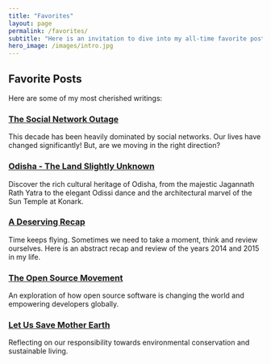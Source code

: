 ```yaml
---
title: "Favorites"
layout: page
permalink: /favorites/
subtitle: "Here is an invitation to dive into my all-time favorite posts—each one a journey worth taking. Explore and discover; you won't be disappointed!"
hero_image: /images/intro.jpg
---
```


## Favorite Posts

Here are some of my most cherished writings:

### [The Social Network Outage](/2016/03/01/the-social-network-outage.html)
This decade has been heavily dominated by social networks. Our lives have changed significantly! But, are we moving in the right direction?

### [Odisha - The Land Slightly Unknown](/2015/10/04/odisha-the-land-slighty-unknown.html)
Discover the rich cultural heritage of Odisha, from the majestic Jagannath Rath Yatra to the elegant Odissi dance and the architectural marvel of the Sun Temple at Konark.

### [A Deserving Recap](/2015/12/29/a-deserving-recap.html)
Time keeps flying. Sometimes we need to take a moment, think and review ourselves. Here is an abstract recap and review of the years 2014 and 2015 in my life.

### [The Open Source Movement](/2015/10/21/the-open-source-movement.html)
An exploration of how open source software is changing the world and empowering developers globally.

### [Let Us Save Mother Earth](/2016/05/05/let-us-save-mother-earth.html)
Reflecting on our responsibility towards environmental conservation and sustainable living.
